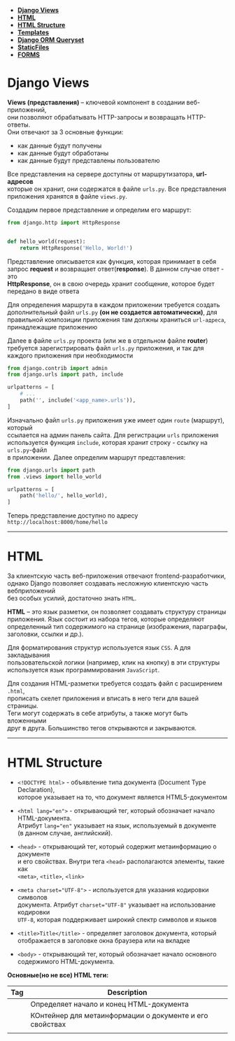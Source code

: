 <!-- TOC -->

* [**Django Views**](#django-views)
* [**HTML**](#html)
* [**HTML Structure**](#html-structure)
* [**Templates**](#templates)
* [**Django ORM Queryset**](#django-orm-queryset)
* [**StaticFiles**](#staticfiles)
* [**FORMS**](#forms)

<!-- TOC -->

# **Django Views**

**Views (представления)** – ключевой компонент в создании веб-приложений,\
они позволяют обрабатывать HTTP-запросы и возвращать HTTP-ответы.\
Они отвечают за 3 основные функции:

* как данные будут получены
* как данные будут обработаны
* как данные будут представлены пользователю

Все представления на сервере доступны от маршрутизатора, **url-адресов**\
которые он хранит, они содержатся в файле `urls.py`. Все представления\
приложения хранятся в файле `views.py`.

Создадим первое представление и определим его маршрут:

```python
from django.http import HttpResponse


def hello_world(request):
    return HttpResponse('Hello, World!')
```

Представление описывается как функция, которая принимает в себя\
запрос **request** и возвращает ответ(**response**). В данном случае ответ - это\
**HttpResponse**, он в свою очередь хранит сообщение, которое будет\
передано в виде ответа

Для определения маршрута в каждом приложении требуется создать\
дополнительный файл `urls.py` **(он не создается автоматически)**, для\
правильной композиции приложения там должны храниться `url-адреса`,\
принадлежащие приложению

Далее в файле `urls.py` проекта (или же в отдельном файле **router**)\
требуется зарегистрировать файл `urls.py` приложения, и так для\
каждого приложения при необходимости

```python
from django.contrib import admin
from django.urls import path, include

urlpatterns = [
    # ...
    path('', include('<app_name>.urls')),
]
```

Изначально файл `urls.py` приложения уже имеет один `route` (маршрут), который\
ссылается на админ панель сайта. Для регистрации `urls` приложения\
используется функция `include`, которая хранит строку - ссылку на `urls.py`-файл\
в приложении. Далее определим маршрут представления:

```python
from django.urls import path
from .views import hello_world

urlpatterns = [
    path('hello/', hello_world),
]
```

Теперь представление доступно по адресу
`http://localhost:8000/home/hello`

---

# **HTML**

За клиентскую часть веб-приложения отвечают frontend-разработчики,\
однако Django позволяет создавать несложную клиентскую часть вебприложений\
без особых усилий, достаточно знать `HTML`.

**HTML** – это язык разметки, он позволяет создавать структуру страницы\
приложения. Язык состоит из набора тегов, которые определяют\
определенный тип содержимого на странице (изображения, параграфы,\
заголовки, ссылки и др.).

Для форматирования структур используется язык `CSS`. А для закладывания\
пользовательской логики (например, клик на кнопку) в эти структуры\
используется язык программирования `JavaScript`.

Для создания HTML-разметки требуется создать файл с расширением `.html`,\
прописать скелет приложения и вписать в него теги для вашей страницы.\
Теги могут содержать в себе атрибуты, а также могут быть вложенными\
друг в друга. Большинство тегов открываются и закрываются.


---

# **HTML Structure**

* `<!DOCTYPE html>` - объявление типа документа (Document Type Declaration),\
  которое указывает на то, что документ является HTML5-документом

* `<html lang="en">` - открывающий тег, который обозначает начало HTML-документа.\
  Атрибут `lang="en"` указывает на язык, используемый в документе\
  (в данном случае, английский).


* `<head>` - открывающий тег, который содержит метаинформацию о документе\
  и его свойствах. Внутри тега `<head>` располагаются элементы, такие как\
  `<meta>`, `<title>`, `<link>`


* `<meta charset="UTF-8">` - используется для указания кодировки символов\
  документа. Атрибут `charset="UTF-8"` указывает на использование кодировки\
  `UTF-8`, которая поддерживает широкий спектр символов и языков


* `<title>Title</title>` - определяет заголовок документа, который\
  отображается в заголовке окна браузера или на вкладке


* `<body>` - открывающий тег, который обозначает начало основного\
  содержимого HTML-документа.

**Основные(но не все) HTML теги:**

| Tag                                            | Description                                                                                                   |
|------------------------------------------------|---------------------------------------------------------------------------------------------------------------|
| <html>                                         | Определяет начало и конец HTML-документа                                                                      |
| <head>                                         | КОнтейнер для метаинформации о документе и его свойствах                                                      |
| <title>                                        | Определяет заголовок документа, отображаемый в браузере                                                       |
| <meta>                                         | Устанавливает метаданные о документе, такие как кодировка                                                     |
| <body>                                         | Определяет основное содержимое HTML-документа                                                                 |
| <h1>, <h2>, <h3>,<h4>, <h5>, <h6>              | Заголовки разных уровней. Чем меньше цифра, тем больше шрифт.Заголовой первого уровня может быть только один. |
| <p>                                            | Параграф текста(обычно туда улетают разные небольшие абзацы и прочее)                                         |
| <a>                                            | Создаёт гиперссылку на другую страницу, или сторонний адрес                                                   |
| <img>                                          | Вставляет изображение. Можно так же указывать значение по умолчанию, если картинка не может быть вставлена    |
| <ul>, <ol>, <li>                               | СОздание неупорядоченного(маркированного) и упорялоченного (нумерованного)списков                             |
| <table>, <tr>, <th>, <td>                      | Создание таблицы и её элементов. (Строки(tr), столбцы(th) и ячейки(td))                                       |
| <form>, <input>, <textarea>,<select>, <button> | Создание формы и её элементов (поля ввода, поле текста, выбор из списка, кнопки)                              |
| <div>, <span>                                  | Контейнерные элементы для группировки и стилизации содержимого                                                |
| <strong>, <b>                                  | Выделение текста жирным шрифтом                                                                               |
| <em>, <i>                                      | Курсивное выделение текста                                                                                    |
| <br>                                           | Перенос строки                                                                                                |
| <hr>                                           | Горизонтальная линия                                                                                          |

---

# **Templates**

**Шаблоны (templates)** – это страницы приложения, они позволяют отделять и\
манипулировать логикой отображения информации на странице.

Шаблоны пишутся с помощью Django-шаблонизатора. Шаблонизатор позволяет\
совмещать **HTML** и **Python-код** для манипулирования вашей страницей. Все\
шаблоны хранятся в папке **templates**, которая создаётся в каталоге вашего\
проекта. Для того, чтобы Django проект видел ваши шаблоны, требуется в\
список ключа `DIRS` добавить название папки с шаблонами.

Давайте создадим представление, которое позволит рендерить шаблон(**HTML**) и
выводить данные из представления:

```python
# apps.todo.views
from django.shortcuts import render


def hello_page(request):
    context = {
        "welcome_message": "Hello from the first View!!!",
    }

    return render(request, "home.html", context=context)
```

С помощью функции `render` мы можем выбрать шаблон из каталога\
`templates` и данные в виде словаря, которые получает шаблон. Функция\
`render` принимает `request` для того, чтобы выстроить ответ от пришедшего\
запроса. Запрос высылается при переходе на маршрут к нашему представлению

Далее получим данные в шаблоне:

```html
<!--templates.main.html-->
<!DOCTYPE html>
<html lang="en">
<head>
    {% load static %}
    <meta charset="UTF-8">
    <link rel="stylesheet" href="{% static 'todo/css/styles.css' %}">
    <link rel="stylesheet" href="{% static 'todo/css/tasks.css' %}">
    <link rel="stylesheet" href="{% static 'todo/css/task_form.css' %}">
    <link rel="stylesheet" href="{% static 'todo/css/task_info.css' %}">
    <link href="https://cdn.jsdelivr.net/npm/bootstrap@5.0.2/dist/css/bootstrap.min.css" rel="stylesheet"
          integrity="sha384-EVSTQN3/azprG1Anm3QDgpJLIm9Nao0Yz1ztcQTwFspd3yD65VohhpuuCOmLASjC" crossorigin="anonymous">
    <script src="https://cdn.jsdelivr.net/npm/bootstrap@5.0.2/dist/js/bootstrap.bundle.min.js"
            integrity="sha384-MrcW6ZMFYlzcLA8Nl+NtUVF0sA7MsXsP1UyJoMp4YLEuNSfAP+JcXn/tWtIaxVXM"
            crossorigin="anonymous"></script>
    <title>{% block title %}{% endblock %}</title>
</head>
<body>
<div class="container">
    <nav class="navbar navbar-expand-lg navbar-light bg-light">
        <div class="container-fluid">
            <a class="navbar-brand" href="#">MyApp</a>
            <button class="navbar-toggler" type="button" data-bs-toggle="collapse"
                    data-bs-target="#navbarSupportedContent" aria-controls="navbarSupportedContent"
                    aria-expanded="false" aria-label="Toggle navigation">
                <span class="navbar-toggler-icon"></span>
            </button>
            <div class="collapse navbar-collapse" id="navbarSupportedContent">
                <ul class="navbar-nav me-auto mb-2 mb-lg-0">
                    <li class="nav-item">
                        <a class="nav-link active" aria-current="page" href="#">Home</a>
                    </li>
                    <li class="nav-item">
                        <a class="nav-link" href="#">Profile</a>
                    </li>
                    <li class="nav-item dropdown">
                        <a class="nav-link dropdown-toggle" href="#" id="navbarDropdown" role="button"
                           data-bs-toggle="dropdown" aria-expanded="false">
                            Tasks
                        </a>
                        <ul class="dropdown-menu" aria-labelledby="navbarDropdown">
                            <li><a class="dropdown-item" href="#">All</a></li>
                            <li><a class="dropdown-item" href="#">Subtasks</a></li>
                            <li>
                                <hr class="dropdown-divider">
                            </li>
                            <li><a class="dropdown-item" href="#">Board</a></li>
                        </ul>
                    </li>
                    <li class="nav-item">
                        <a class="nav-link" href="#" tabindex="-1">Add Task</a>
                    </li>
                </ul>
                <form class="d-flex">
                    <input class="form-control me-2" type="search" placeholder="Search" aria-label="Search">
                    <button class="btn btn-outline-success" type="submit">Search</button>
                </form>
            </div>
        </div>
    </nav>
    {% block content %}
    {% endblock %}
</div>
</body>
</html>
```

Если вдруг вопросы о том, а шо за тэги у нас есть вообще? Вот:

| Tag           | Description                                                                                  |
|---------------|----------------------------------------------------------------------------------------------|
| {% for %}     | Итерация по элементам списка, или QuerySet                                                   |
| {% endfor %}  | Завершение блока цикла                                                                       |
| {% if %}      | Условное выполнение блока кода                                                               |
| {% else %}    | Альтернативный блок кода, выполняющийсяпри отрицательном условии в {% if %}                  |
| {% elif %}    | Альтернативное условие проверки в блоке {% if %}                                             |
| {% endif %}   | Завершение блока {% if %}                                                                    |
| {% include %} | Включение другого шаблона в текущий                                                          |
| {% block %}   | Определение блока кода, который может быть выполнени так же переопределён в дочернем шаблоне |
| {% extends %} | Наследование одного, или нескольких шаблонов от другого, родительского                       |
| {% load %}    | Загрузка и использование других, доп фильтров и тегов                                        |
| {% url %}     | Создание url-адреса на основе имени маршрута                                                 |
| {% with %}    | Создание переменной с ограниченной областью видимости                                        |
| {% comment %} | Коммент                                                                                      |

---

# **Django ORM Queryset**

Django ORM предоставляет с помощью атрибута `objects` (менеджера моделей)           
удобную выборку объектов из вашей БД, он содержит несколько основных методов:

```python
all_objects = YourModel.objects.all()  # выборка всех записей из таблицы
```

```python
filtered_objects = YourModel.objects.filter(field=value)  # выборка записей с определённым значением поля
```

```python
one_object = YourModel.objects.get(field=value)  # используется для выборки одной записи с
# определённым значением поля, если записей с
# таким условием несколько, будет получена первая
# лучше использовать метод get_object_or_404
```

```python
excluded_objects = YourModel.objects.exclude(field=value)  # позволяет исключить
# определенные записи по значению
# поля
```

```python
sorted_objects = YourModel.objects.order_by('field')  # позволяет отсортировать выборку
# из таблицы
```

```python
from django.db.models import Q
from your_app.models import YourModel

objects = YourModel.objects.filter(Q(field=value) | Q(field=value))

# Q позволяет добавить оператор или (|), и (&)
```

Помимо выборки, с помощью `.save()` можно сохранить запись, `.delete()` -\
удалить, `create()` - создать.

Попробуем вывести все новости из таблицы на сайт:

```python
# apps.todo.views
from django.shortcuts import render


def get_all_tasks(request):
    tasks = Task.objects.all()

    content = {
        "tasks": tasks,
    }

    return render(
        request=request,
        template_name='todo/all_todos.html',
        context=content
    )
```

```html
<!--templates/todo/all_todos.html-->
{% extends 'main.html' %}

{% block title %}
All Tasks
{% endblock %}

{% block content %}
<div class="todos">
    {% for task in tasks %}
    <div class="task">
        <h2>title: {{ task.title }}</h2>
        <h4>category: {{ task.category }}</h4>
        <h4>status: <b>{{ task.status }}</b></h4>
        <p><b>description: </b>{{ task.description }}</p>
        <h4>creator: {{ task.creator }}</h4>
        <h4>date started: {{ task.date_started }}</h4>
        <h4>deadline: {{ task.deadline }}</h4>
    </div>
    {% endfor %}
</div>
{% endblock %}

```

```python
# apps.todo.urls
from django.urls import path

from apps.todo.views import get_all_tasks

app_name = 'todos'

urlpatterns = [
    path("", get_all_tasks, name='all-tasks'),
]
```

И наш `router`:

```python
# apps.router
from django.urls import path, include

urlpatterns = [
    path("tasks/", include('apps.todo.urls')),
]

```

---

# **StaticFiles**

Файлы, которые в процессе вашего приложения никогда не изменятся\
являются `Static files` (статическими файлами). Это могут быть\
изображения, `.css` файлы, `.js` файлы и др., которые связаны с внешним\
видом и функциональностью веб-приложения.

Для того, чтобы использовать такие файлы требуется создать папку `static`\
в каталоге приложения и подключить её в настройках проекта:

```python
# settings.py
STATIC_URL = "/static/"
STATIC_ROOT = os.path.join(BASE_DIR, 'static/')

MEDIA_ROOT = os.path.join(BASE_DIR, "media")
MEDIA_URL = "/media/"
```

После этой махинации, чтобы на стороне браузера ваша статика так же была\                       
видна, необходимо добавить её к урлам:

```python
# app.urls.py
urlpatterns = [
    path("admin/", admin.site.urls),
    path("", include("apps.router")),
]

urlpatterns += static(settings.STATIC_URL, document_root=settings.STATIC_ROOT)  # new
urlpatterns += static(settings.MEDIA_URL, document_root=settings.MEDIA_ROOT)  # new

# new
if settings.DEBUG:
    import debug_toolbar

    urlpatterns = [
                      path('__debug__/', include(debug_toolbar.urls)),
                  ] + urlpatterns

```

Для того, чтобы по иерархии не было конфликтов, если вдруг вы будите\
создавать файлы с одинаковым названием, просто в разных приложениях, необходимо в\
папке `static` создавать папку с названием самого приложения, а в ней уже\
дополнительно три папки:

* `css`
* `js`
* `img`

Стандартная структура будет выглядеть так:

```
<app_name> |
           | static |
                    | <app_name> |
                                 | css
                                 | js
                                 | img
```

```html
<!--templates/todo/all_todos.html-->
{% extends 'main.html' %}
{% load static %} <!-- NEW -->

{% block title %}
All Tasks
{% endblock %}

{% block content %}
<link rel="stylesheet" href="{% static 'todo/css/tasks.css' %}">  <!-- NEW -->
<div class="todos">
    {% for task in tasks %}
    <div class="task">
        <h2>title: {{ task.title }}</h2>
        <h4>category: {{ task.category }}</h4>
        <h4>status: <b>{{ task.status }}</b></h4>
        <p><b>description: </b>{{ task.description }}</p>
        <h4>creator: {{ task.creator }}</h4>
        <h4>date started: {{ task.date_started }}</h4>
        <h4>deadline: {{ task.deadline }}</h4>
    </div>
    {% endfor %}
</div>
{% endblock %}

```

И напишем стилей в самом CSS:

```css
/*apps.todo.static.todo.css.styles.css*/
body {
    background: #b2e5af;
}

.container {
    max-width: 1440px;
    margin: 0 auto;
}
```

```css
/*apps.todo.static.todo.css.tasks.css*/
.todos {
    display: flex;
    flex-wrap: wrap;
    gap: 20px;
    justify-content: center;
    margin-top: 30px;
}

.task {
    width: 100%;
    height: 100%;
    box-sizing: border-box;
    border: 1px solid #2ECC71;
    padding: 10px;
    border-radius: 5px;
    box-shadow: 0 0 10px rgba(46, 204, 113, 0.5);
    background-color: #ecf0f1;
}

.task h2, .task h4, .task p {
    margin: 5px 0;
}

.task h4 {
    color: #16a085;
}

.task h4 b {
    color: chocolate;
}


.task p {
    color: #34495e;
}


.task h4[style*="color: chocolate"] {
    color: #e67e22;
}

.task-link {
    display: flex;
    text-decoration: none;
    color: inherit;
    width: 300px;
    margin-bottom: 20px;
}

.task-link:hover {
    background-color: #dfe6e9; /* Светлый фон при наведении */
    border-color: #27ae60; /* Темно-зеленая граница при наведении */
}

.task-link:hover h2 {
    color: #27ae60;
}
```

---

# **FORMS**

`Django` предоставляет специальные возможности для создания форм на\
странице, которые можно использовать многократно в разных местах, они\
упрощают валидацию данных, помогают связывать формы с моделями и\
многое другое. Создание форм происходит в приложении и файле `forms.py`\
Создадим форму создания новой задачи

```python
# apps.todo.forms.py
from django.contrib.auth.models import User
from django.forms import fields, widgets, ModelForm
from django.forms import ModelChoiceField

from apps.todo.models import (
    Task,
    SubTask,
    Category,
    Status,
)


class CreateTaskForm(ModelForm):
    title = fields.CharField(max_length=25)
    description = fields.CharField(max_length=1500, widget=fields.Textarea)
    creator = ModelChoiceField(queryset=User.objects.all())
    category = ModelChoiceField(queryset=Category.objects.all(), required=False)
    status = ModelChoiceField(queryset=Status.objects.all())

    date_started = fields.DateField(widget=widgets.DateInput(attrs={'type': 'date'}))
    deadline = fields.DateField(widget=widgets.DateInput(attrs={'type': 'date'}))
    updated_at = fields.DateTimeField(widget=widgets.DateTimeInput(attrs={'type': 'datetime-local'}), required=False)
    deleted_at = fields.DateTimeField(widget=widgets.DateTimeInput(attrs={'type': 'datetime-local'}), required=False)

    class Meta:
        model = Task
        fields = '__all__'

```

Создание формы схоже на создание модели, тут так же имеются поля, которые\
хранятся в модуле `fields`. Так же, если какое-то поле должно быть\
выпадающим списком, в котором будут данные из присоединённой таблицы,
нужно использовать класс `ModelChoiceField`, в котором прописывать `queryset`\
тех данных, которые должны будут отображаться.

`widget` помогают определить, как именно конкретное поле должно быть\
отображено в браузере (HTML странице)

Каждое поле формы (`Field`) в `Django` может быть связано с виджетом,\
который управляет следующими аспектами:

**HTML-представление поля**: Виджет определяет **HTML-код**, который будет\
использоваться для отображения поля формы. Например, для текстового поля \
(`CharField`) это может быть `<input type="text">`, а для поля выбора \
(`ChoiceField`) - `<select>`.

**Атрибуты HTML-элементов**: Виджеты позволяют определять дополнительные\
HTML-атрибуты для поля, такие как `class`, `id`, `style`, `placeholder` и т.д.

Обработка данных на стороне клиента: Некоторые виджеты могут\
включать `JavaScript` для добавления интерактивных функций, таких как календари \
для выбора даты или слайдеры для числовых значений.

Виджеты могут быть использованы в формах двумя основными способами:

1) Назначение виджета при определении поля формы:

```python
class MyForm(forms.Form):
    my_field = forms.CharField(widget=forms.Textarea)
# Здесь поле my_field будет отображаться как многострочное текстовое поле (<textarea>).
```

2) Изменение виджета для модельной формы:

```python
class MyModelForm(ModelForm):
    class Meta:
        model = MyModel
        fields = ['my_field']
        widgets = {
            'my_field': forms.Textarea(attrs={'placeholder': 'Введите текст'})
        }

# В этом примере для поля my_field модели MyModel устанавливается многострочное
# текстовое поле с атрибутом placeholder.
```

В шаблоне мы создаём форму, которая дополнительно содержит кнопку\
`submit`. Если в форме указан атрибут `method`, тогда при нажатии на кнопку\
формы на сервер будет отправлен `post-запрос`

```html
<!--templates/todo/create_task.html-->
{% extends 'main.html' %}
{% block title %}
Create New Task
{% endblock %}

{% block content %}
<div class="new-task-title">
    Create New Task
</div>
<div class="new-task-container">
    <form method="post">
        {% csrf_token %}

        <div class="mb-3">
            <label for="title" class="form-label">Title</label>
            <input type="text" class="form-control" id="title" name="title" maxlength="25" placeholder="Title">
        </div>

        <div class="mb-3">
            <label for="description" class="form-label">Description</label>
            <textarea class="form-control" id="description" name="description" maxlength="1500"
                      placeholder="Description"></textarea>
        </div>

        <div class="mb-3">
            <label for="creator" class="form-label">Creator</label>
            <select class="form-control" id="creator" name="creator">
                <option value="" selected="">---</option>
                {% for user in users %}
                <option value="{{ user.id }}">{{ user.username }}</option>
                {% endfor %}
            </select>
        </div>

        <div class="mb-3">
            <label for="category" class="form-label">Category</label>
            <select class="form-control" id="category" name="category">
                <option value="" selected="">---</option> <!-- For optional category -->
                {% for category in categories %}
                <option value="{{ category.id }}">{{ category.name }}</option>
                {% endfor %}
            </select>
        </div>

        <div class="mb-3">
            <label for="status" class="form-label">Status</label>
            <select class="form-control" id="status" name="status">
                <option value="" selected="">---</option>
                {% for status in statuses %}
                <option value="{{ status.id }}">{{ status.name }}</option>
                {% endfor %}
            </select>
        </div>

        <div class="mb-3">
            <label for="date_started" class="form-label">Date Started</label>
            <input type="date" class="form-control" id="date_started" name="date_started">
        </div>

        <div class="mb-3">
            <label for="deadline" class="form-label">Deadline</label>
            <input type="date" class="form-control" id="deadline" name="deadline">
        </div>

        <button type="submit" class="btn btn-primary">Create</button>
    </form>
</div>
{% endblock %}
```

В представлении прописываем 2 варианта событий, если приходит `POST` запрос,\
тогда собираем данные с помощью `request.POST.get` (“Название\
атрибута”) и создаём новый объект задачи в БД, иначе же просто\
рендерим страницу.\
Для соединения формы с шаблоном передаем ее экземпляр в `context`

```python
# apps.todo.views.py
from django.shortcuts import render, redirect

from news.forms import CreateNewsForm
from news.models import News


def create_new_task(request):
    users = User.objects.all()
    categories = Category.objects.all()
    statuses = Status.objects.all()

    if request.method == "POST":
        form = CreateTaskForm(request.POST)
        if form.is_valid():
            task_data = form.cleaned_data
            Task.objects.create(**task_data)
            return redirect('router:todos:all_tasks')

        context = {
            "form": form,
            "users": users,
            "categories": categories,
            "statuses": statuses
        }
    else:
        form = CreateTaskForm()
        context = {
            "form": form,
            "users": users,
            "categories": categories,
            "statuses": statuses
        }

    return render(
        request=request,
        template_name='todo/create_task.html',
        context=context
    )
```

ну и стилей накидаем, раз уж начали...:

```css
/*apps.todo.static.todo.css.task_form.css*/
.new-task-title {
    text-align: center;
    color: #2ECC71;
    font-size: 24px;
    font-weight: bold;
    margin-top: 30px;
    margin-bottom: 20px;
}

.new-task-container {
    border: 1px solid #2ECC71;
    padding: 20px;
    border-radius: 5px;
    box-shadow: 0 0 10px rgba(46, 204, 113, 0.5);
    background-color: #ecf0f1;
    width: 600px;
    margin: 50px auto auto;
}

.new-task-container input[type="text"],
.new-task-container input[type="date"],
.new-task-container input[type="datetime-local"],
.new-task-container textarea {
    width: 100%;
    padding: 8px;
    margin: 8px 0;
    display: inline-block;
    border: 1px solid #ccc;
    border-radius: 4px;
    box-sizing: border-box;
}

.new-task-container button {
    width: 100%;
    background-color: #2ECC71;
    color: white;
    padding: 14px 20px;
    margin: 8px 0;
    border: none;
    border-radius: 4px;
    cursor: pointer;
}

.new-task-container button:hover {
    background-color: #45a049;
}

.new-task-container label {
    margin-top: 10px;
    display: block;
}
```

Давайте так же создадим форму для обновления задачи через браузер!

Создадим новую форму:

```python
# apps.todo.forms.py
class TaskUpdateForm(ModelForm):
    class Meta:
        model = Task
        fields = ('title', 'description', 'category', 'status', 'updated_at',)
```

Теперь нам нужно создать новую вьюшку(отображение) - спец функцию, которая\
должна отработать при триггере какого-то из эндпоинтов:

```python
# apps.todo.views.py
def update_task(request, task_id):
    task = get_object_or_404(Task, id=task_id)
    categories = Category.objects.all()
    statuses = Status.objects.all()

    if request.method == 'POST':
        form = TaskUpdateForm(request.POST, instance=task)

        if form.is_valid():
            form.save()
            return redirect('router:todos:all_tasks')

        context = {
            "form": form,
            "categories": categories,
            "statuses": statuses
        }

    else:
        form = TaskUpdateForm(instance=task)

        context = {
            "form": form,
            "categories": categories,
            "statuses": statuses
        }

    return render(
        request=request,
        template_name='todo/update_task.html',
        context=context
    )
```

После нужно создать вэб шаблон, в котором мы собственно всё это дело отобразим:

```html
<!--templates/todo/update_task.html-->
{% extends 'main.html' %}

{% block title %}
Update task
{% endblock %}

{% block content %}
<div class="new-task-title">
    Update Task
</div>
<div class="new-task-container">
    <form method="post">
        {% csrf_token %}

        <div class="mb-3">
            <label for="title" class="form-label">Title</label>
            <input type="text" class="form-control" id="title" name="title" maxlength="25" placeholder="Title">
        </div>

        <div class="mb-3">
            <label for="description" class="form-label">Description</label>
            <textarea class="form-control" id="description" name="description" maxlength="1500"
                      placeholder="Description"></textarea>
        </div>

        <div class="mb-3">
            <label for="category" class="form-label">Category</label>
            <select class="form-control" id="category" name="category">
                <option value="" selected="">---</option> <!-- For optional category -->
                {% for category in categories %}
                <option value="{{ category.id }}">{{ category.name }}</option>
                {% endfor %}
            </select>
        </div>

        <div class="mb-3">
            <label for="status" class="form-label">Status</label>
            <select class="form-control" id="status" name="status">
                <option value="" selected="">---</option>
                {% for status in statuses %}
                <option value="{{ status.id }}">{{ status.name }}</option>
                {% endfor %}
            </select>
        </div>

        <div class="mb-3">
            <label for="updated_at" class="form-label">Updated At</label>
            <input type="date" class="form-control" id="updated_at" name="updated_at">
        </div>

        <button type="submit" class="btn btn-primary">Update</button>
    </form>
</div>
{% endblock %}
```

В конце это дело всё нужно скрепить, создав отдельный эндпоинт для этих действий:

```python
# apps.todo.urls.py
from django.urls import path

from apps.todo.views import (
    get_all_tasks,
    create_new_task,
    update_task,  # NEW
)

app_name = 'todos'

urlpatterns = [
    path("", get_all_tasks, name='all_tasks'),
    path("create/", create_new_task, name='create-task'),
    path("<int:task_id>/update/", update_task, name='update-task'),  # NEW
]

```

Остаётся дело за малым:

Добавить возможность получать определённую задачу

```python
# apps.todo.views.py
def get_task_info_by_task_id(request, task_id):
    task = get_object_or_404(Task, id=task_id)

    context = {
        "task": task
    }

    return render(
        request=request,
        template_name='todo/task_info.html',
        context=context
    )
```

```html
<!--templates/todo/task_info.html-->
{% extends 'main.html' %}

{% block title %}
{{ task.title }}
{% endblock %}

{% block content %}
<div class="task-content">
    <div class="task-info">
        <h2>title: {{ task.title }}</h2>
        <h4>category: {{ task.category }}</h4>
        <h4>status: <b>{{ task.status }}</b></h4>
        <p><b>description: </b>{{ task.description }}</p>
        <h4>creator: {{ task.creator }}</h4>
        <h4>date started: {{ task.date_started }}</h4>
        <h4>deadline: {{ task.deadline }}</h4>
    </div>
    <div class="button-container">
        <button class="update-button"><a href="{% url 'router:todos:update-task' task.id %}">Update</a></button>
        <button class="delete-button"><a href="{% url 'router:todos:delete-task' task.id %}">Delete</a></button>
    </div>
</div>
{% endblock %}
```

```css
/*apps.todo.static.todo.css.task_info.css*/
.task-content {
    display: flex;
    flex-direction: column;
    align-items: center;
    padding: 20px;
}

.task-info {
    border: 1px solid #2ECC71;
    padding: 20px;
    border-radius: 5px;
    box-shadow: 0 0 10px rgba(46, 204, 113, 0.5);
    background-color: #ecf0f1;
    margin-bottom: 20px;
    width: 100%;
    max-width: 600px; /* Максимальная ширина для больших экранов */
}

.button-container {
    display: flex;
    justify-content: center;
    gap: 10px; /* Добавляет пространство между кнопками */
}


.update-button, .delete-button {
    padding: 10px 15px;
    border-radius: 5px;
    cursor: pointer;
    font-weight: bold;
    background-color: transparent; /* Прозрачный фон */
    color: #34495e; /* Цвет текста */
    transition: background-color 0.3s ease;
}

.update-button {
    border: 2px solid #27ae60; /* Зеленая граница */
    box-shadow: 0 0 10px rgba(46, 204, 113, 0.5);
}

.update-button a {
    text-decoration: none;
    color: black;
}

.update-button a:hover {
    color: white;
}

.update-button:hover {
    background-color: #27ae60;
    color: white;
}

.delete-button {
    border: 2px solid #e74c3c; /* Красная граница */
    box-shadow: 0 0 10px rgba(231, 76, 60, 0.5);
}

.delete-button a {
    text-decoration: none;
    color: black;
}

.delete-button a:hover {
    color: white;
}

.delete-button:hover {
    background-color: #e74c3c;
    color: white;
}
```

```python
# apps.todo.urls.py
urlpatterns = [
    path("", get_all_tasks, name='all-tasks'),
    path("create/", create_new_task, name='create-task'),
    path("<int:task_id>/", get_task_info_by_task_id, name='task-detail'),  # NEW
]
```

Добавить овзможность в этой задаче редактировать её и удалять

```python
# apps.todo.views.py
def update_task(request, task_id):
    task = get_object_or_404(Task, id=task_id)
    categories = Category.objects.all()
    statuses = Status.objects.all()

    if request.method == 'POST':
        form = TaskUpdateForm(request.POST, instance=task)

        if form.is_valid():
            form.save()
            return redirect('router:todos:all_tasks')

        context = {
            "form": form,
            "categories": categories,
            "statuses": statuses
        }

    else:
        form = TaskUpdateForm(instance=task)

        context = {
            "form": form,
            "categories": categories,
            "statuses": statuses
        }

    return render(
        request=request,
        template_name='todo/update_task.html',
        context=context
    )


def delete_task(request, task_id):
    task = get_object_or_404(Task, id=task_id)

    task.delete()
    return redirect('router:todos:all-tasks')
```

```html
<!--templates/todo/update_task.html-->
{% extends 'main.html' %}

{% block title %}
Update task
{% endblock %}

{% block content %}
<div class="new-task-title">
    Update Task
</div>
<div class="new-task-container">
    <form method="post">
        {% csrf_token %}

        <div class="mb-3">
            <label for="title" class="form-label">Title</label>
            <input type="text" class="form-control" id="title" name="title" maxlength="25" placeholder="Title">
        </div>

        <div class="mb-3">
            <label for="description" class="form-label">Description</label>
            <textarea class="form-control" id="description" name="description" maxlength="1500"
                      placeholder="Description"></textarea>
        </div>

        <div class="mb-3">
            <label for="category" class="form-label">Category</label>
            <select class="form-control" id="category" name="category">
                <option value="" selected="">---</option> <!-- For optional category -->
                {% for category in categories %}
                <option value="{{ category.id }}">{{ category.name }}</option>
                {% endfor %}
            </select>
        </div>

        <div class="mb-3">
            <label for="status" class="form-label">Status</label>
            <select class="form-control" id="status" name="status">
                <option value="" selected="">---</option>
                {% for status in statuses %}
                <option value="{{ status.id }}">{{ status.name }}</option>
                {% endfor %}
            </select>
        </div>

        <div class="mb-3">
            <label for="updated_at" class="form-label">Updated At</label>
            <input type="date" class="form-control" id="updated_at" name="updated_at">
        </div>

        <button type="submit" class="btn btn-primary">Update</button>
    </form>
</div>
{% endblock %}
```

Ну и ссылками подвязать всё

```html
<!--templates/main.html-->
<!DOCTYPE html>
<html lang="en">
<head>
    {% load static %}
    <meta charset="UTF-8">
    <link rel="stylesheet" href="{% static 'todo/css/styles.css' %}">
    <link rel="stylesheet" href="{% static 'todo/css/tasks.css' %}">
    <link rel="stylesheet" href="{% static 'todo/css/task_form.css' %}">
    <link rel="stylesheet" href="{% static 'todo/css/task_info.css' %}">
    <link href="https://cdn.jsdelivr.net/npm/bootstrap@5.0.2/dist/css/bootstrap.min.css" rel="stylesheet"
          integrity="sha384-EVSTQN3/azprG1Anm3QDgpJLIm9Nao0Yz1ztcQTwFspd3yD65VohhpuuCOmLASjC" crossorigin="anonymous">
    <script src="https://cdn.jsdelivr.net/npm/bootstrap@5.0.2/dist/js/bootstrap.bundle.min.js"
            integrity="sha384-MrcW6ZMFYlzcLA8Nl+NtUVF0sA7MsXsP1UyJoMp4YLEuNSfAP+JcXn/tWtIaxVXM"
            crossorigin="anonymous"></script>
    <title>{% block title %}{% endblock %}</title>
</head>
<body>
<div class="container">
    <nav class="navbar navbar-expand-lg navbar-light bg-light">
        <div class="container-fluid">
            <a class="navbar-brand" href="{% url 'router:home' %}">MyApp</a>
            <button class="navbar-toggler" type="button" data-bs-toggle="collapse"
                    data-bs-target="#navbarSupportedContent" aria-controls="navbarSupportedContent"
                    aria-expanded="false" aria-label="Toggle navigation">
                <span class="navbar-toggler-icon"></span>
            </button>
            <div class="collapse navbar-collapse" id="navbarSupportedContent">
                <ul class="navbar-nav me-auto mb-2 mb-lg-0">
                    <li class="nav-item">
                        <a class="nav-link active" aria-current="page" href="{% url 'router:home' %}">Home</a>
                    </li>
                    <li class="nav-item">
                        <a class="nav-link" href="#">Profile</a>
                    </li>
                    <li class="nav-item dropdown">
                        <a class="nav-link dropdown-toggle" href="#" id="navbarDropdown" role="button"
                           data-bs-toggle="dropdown" aria-expanded="false">
                            Tasks
                        </a>
                        <ul class="dropdown-menu" aria-labelledby="navbarDropdown">
                            <li><a class="dropdown-item" href="{% url 'router:todos:all-tasks' %}">All</a></li>
                            <li><a class="dropdown-item" href="#">Subtasks</a></li>
                            <li>
                                <hr class="dropdown-divider">
                            </li>
                            <li><a class="dropdown-item" href="#">Board</a></li>
                        </ul>
                    </li>
                    <li class="nav-item">
                        <a class="nav-link" href="{% url 'router:todos:create-task' %}" tabindex="-1">Add Task</a>
                    </li>
                </ul>
                <form class="d-flex">
                    <input class="form-control me-2" type="search" placeholder="Search" aria-label="Search">
                    <button class="btn btn-outline-success" type="submit">Search</button>
                </form>
            </div>
        </div>
    </nav>
    {% block content %}
    {% endblock %}
</div>
</body>
</html>
```

---